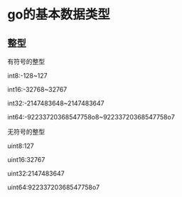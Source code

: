 # go的基本数据类型

## 整型

有符号的整型

int8:-128~127

int16:-32768~32767

int32:-2147483648~2147483647

int64:-92233720368547758o8~92233720368547758o7

无符号的整型

uint8:127

uint16:32767

uint32:2147483647

uint64:92233720368547758o7

